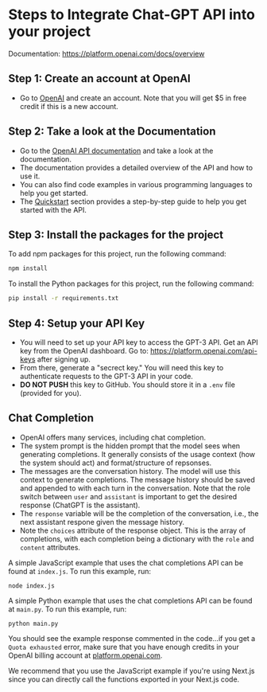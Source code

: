 # Steps to Integrate Chat-GPT API into your project

Documentation: https://platform.openai.com/docs/overview




## Step 1: Create an account at OpenAI

- Go to [OpenAI](https://openai.com) and create an account. Note that you will get $5 in free credit if this is a new account.

## Step 2: Take a look at the Documentation

- Go to the [OpenAI API documentation](https://platform.openai.com/docs/overview) and take a look at the documentation.
- The documentation provides a detailed overview of the API and how to use it.
- You can also find code examples in various programming languages to help you get started.
- The [Quickstart](https://platform.openai.com/docs/quickstart) section provides a step-by-step guide to help you get started with the API.

## Step 3: Install the packages for the project
To add npm packages for this project, run the following command:
```bash
npm install
```

To install the Python packages for this project, run the following command:
```bash
pip install -r requirements.txt
```

## Step 4: Setup your API Key
- You will need to set up your API key to access the GPT-3 API. Get an API key from the OpenAI dashboard. Go to: https://platform.openai.com/api-keys after signing up.
- From there, generate a "secrect key." You will need this key to authenticate requests to the GPT-3 API in your code.
- **DO NOT PUSH** this key to GitHub. You should store it in a `.env` file (provided for you).

## Chat Completion
- OpenAI offers many services, including chat completion.
- The system prompt is the hidden prompt that the model sees when generating completions. It generally consists of the usage context (how the system should act) and format/structure of repsonses.
- The messages are the conversation history. The model will use this context to generate completions. The message history should be saved and appended to with each turn in the conversation. Note that the role switch between `user` and `assistant` is important to get the desired response (ChatGPT is the assistant).
- The `response` variable will be the completion of the conversation, i.e., the next assistant respone given the message history.
- Note the `choices` attribute of the response object. This is the array of completions, with each completion being a dictionary with the `role` and `content` attributes.

A simple JavaScript example that uses the chat completions API can be found at `index.js`. To run this example, run:
```
node index.js
```

A simple Python example that uses the chat completions API can be found at `main.py`. To run this example, run:
```
python main.py
```
You should see the example response commented in the code...if you get a `Quota exhausted` error, make sure that you have enough credits in your OpenAI billing account at [platform.openai.com](https://platform.openai.com).

We recommend that you use the JavaScript example if you're using Next.js since you can directly call the functions exported in your Next.js code.